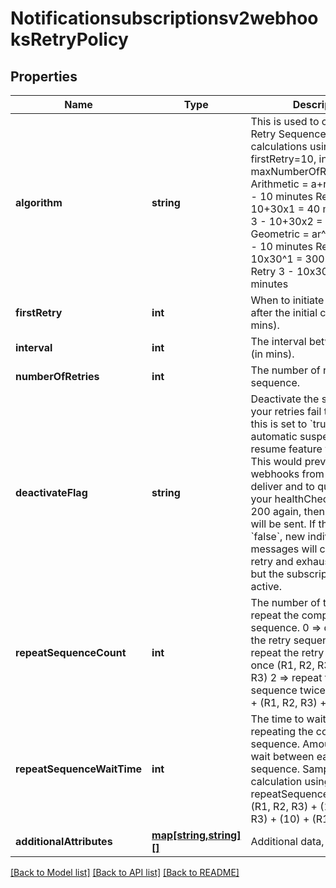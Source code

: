 # Notificationsubscriptionsv2webhooksRetryPolicy

## Properties
Name | Type | Description | Notes
------------ | ------------- | ------------- | -------------
**algorithm** | **string** | This is used to calculate the Retry Sequence.  Sample calculations using firstRetry&#x3D;10, interval&#x3D;30, maxNumberOfRetries&#x3D;3 Arithmetic &#x3D; a+r(n-1) Retry 1 - 10 minutes Retry 2 - 10+30x1 &#x3D; 40 minutes Retry 3 - 10+30x2 &#x3D; 70 minutes  Geometric &#x3D; ar^(n-1) Retry 1 - 10 minutes Retry 2 - 10x30^1 &#x3D; 300 minutes Retry 3 - 10x30^2 &#x3D; 9,000 minutes | [optional] 
**firstRetry** | **int** | When to initiate first retry, after the initial call failed. (in mins). | [optional] 
**interval** | **int** | The interval between retries (in mins). | [optional] 
**numberOfRetries** | **int** | The number of retries per sequence. | [optional] 
**deactivateFlag** | **string** | Deactivate the subscription if your retries fail to deliver.  If this is set to &#x60;true&#x60;, the automatic suspend and resume feature will occur. This would prevent new webhooks from attempting to deliver and to queue up until your healthCheckUrl returns 200 again, then all messages will be sent.  If this is set to &#x60;false&#x60;, new individual messages will continue to retry and exhaust all failures, but the subscription will stay active. | [optional] 
**repeatSequenceCount** | **int** | The number of times to repeat the complete retry sequence. 0 &#x3D;&gt; don&#39;t repeat the retry sequence 1 &#x3D;&gt; repeat the retry sequence once (R1, R2, R3)+ (R1, R2, R3) 2 &#x3D;&gt; repeat the retry sequence twice (R1, R2, R3) + (R1, R2, R3) + (R1, R2, R3) | [optional] 
**repeatSequenceWaitTime** | **int** | The time to wait to before repeating the complete retry sequence. Amount of time to wait between each sequence. Sample calculation using repeatSequenceWaitTime&#x3D;10 (R1, R2, R3) + (10) + (R1, R2, R3) + (10) + (R1, R2, R3) | [optional] 
**additionalAttributes** | [**map[string,string][]**](map.md) | Additional data, if any. | [optional] 

[[Back to Model list]](../README.md#documentation-for-models) [[Back to API list]](../README.md#documentation-for-api-endpoints) [[Back to README]](../README.md)


